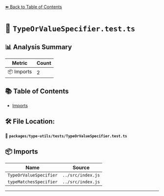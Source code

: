 [⬅️ Back to Table of Contents](../../../index.md)

# 📄 `TypeOrValueSpecifier.test.ts`

## 📊 Analysis Summary

| Metric | Count |
|--------|-------|
| 📦 Imports | 2 |

## 📚 Table of Contents

- [Imports](#imports)

## 🛠️ File Location:
📂 **`packages/type-utils/tests/TypeOrValueSpecifier.test.ts`**

## 📦 Imports

| Name | Source |
|------|--------|
| `TypeOrValueSpecifier` | `../src/index.js` |
| `typeMatchesSpecifier` | `../src/index.js` |


---
